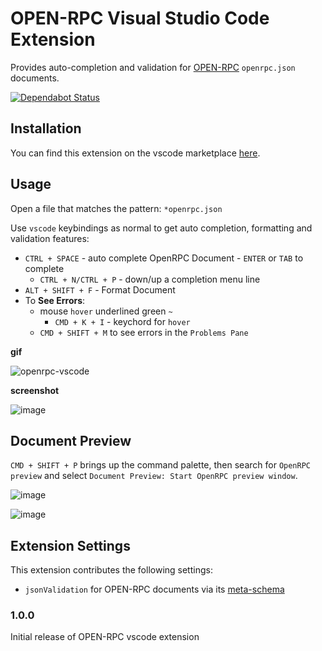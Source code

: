 # OPEN-RPC Visual Studio Code Extension

Provides auto-completion and validation for [OPEN-RPC](https://github.com/open-rpc/spec) `openrpc.json` documents.

[![Dependabot Status](https://api.dependabot.com/badges/status?host=github&repo=open-rpc/editor-extensions-vscode
)](https://dependabot.com)

## Installation

You can find this extension on the vscode marketplace [here](https://marketplace.visualstudio.com/items?itemName=OPEN-RPC.OPEN-RPC).


## Usage

Open a file that matches the pattern: `*openrpc.json`

Use `vscode` keybindings as normal to get auto completion, formatting and validation features:

- `CTRL + SPACE` - auto complete OpenRPC Document - `ENTER` or `TAB` to complete
  - `CTRL + N/CTRL + P` - down/up a completion menu line
- `ALT + SHIFT + F` - Format Document
- To **See Errors**:
  - mouse `hover` underlined green `~`
    - `CMD + K + I` - keychord for `hover`
  - `CMD + SHIFT + M` to see errors in the `Problems Pane`



**gif**

![openrpc-vscode](https://user-images.githubusercontent.com/364566/54830472-c5819800-4c75-11e9-8490-49656eb0dd66.gif)

**screenshot**

![image](https://user-images.githubusercontent.com/364566/54831313-59a02f00-4c77-11e9-84bf-eb486f5aa1db.png)


## Document Preview

`CMD + SHIFT + P` brings up the command palette, then search for `OpenRPC preview` and select `Document Preview: Start OpenRPC preview window`.

![image](https://user-images.githubusercontent.com/364566/57946218-a75ca080-7890-11e9-8f51-e72b389b243e.png)

![image](https://user-images.githubusercontent.com/364566/71300097-ef700400-2346-11ea-9527-31eab198f616.png)

## Extension Settings

This extension contributes the following settings:

* `jsonValidation` for OPEN-RPC documents via its [meta-schema](https://github.com/open-rpc/meta-schema)

### 1.0.0

Initial release of OPEN-RPC vscode extension


